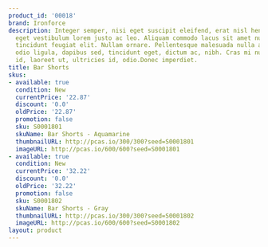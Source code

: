 ```yaml
---
product_id: '00018'
brand: Ironforce
description: Integer semper, nisi eget suscipit eleifend, erat nisl hendrerit justo,
  eget vestibulum lorem justo ac leo. Aliquam commodo lacus sit amet nulla. Aliquam
  tincidunt feugiat elit. Nullam ornare. Pellentesque malesuada nulla a mi. Praesent
  odio ligula, dapibus sed, tincidunt eget, dictum ac, nibh. Cras mi nulla, rhoncus
  id, laoreet ut, ultricies id, odio.Donec imperdiet.
title: Bar Shorts
skus:
- available: true
  condition: New
  currentPrice: '22.87'
  discount: '0.0'
  oldPrice: '22.87'
  promotion: false
  sku: S0001801
  skuName: Bar Shorts - Aquamarine
  thumbnailURL: http://pcas.io/300/300?seed=S0001801
  imageURL: http://pcas.io/600/600?seed=S0001801
- available: true
  condition: New
  currentPrice: '32.22'
  discount: '0.0'
  oldPrice: '32.22'
  promotion: false
  sku: S0001802
  skuName: Bar Shorts - Gray
  thumbnailURL: http://pcas.io/300/300?seed=S0001802
  imageURL: http://pcas.io/600/600?seed=S0001802
layout: product
---
```

